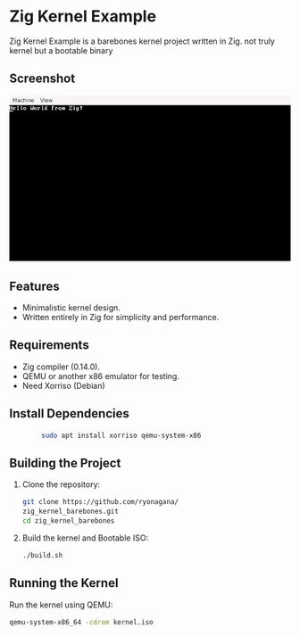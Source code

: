 # Zig Kernel Example

Zig Kernel Example is a barebones kernel project written in Zig. not truly  kernel but a bootable binary

## Screenshot



![Screenshot](screenshot01.png)

## Features
- Minimalistic kernel design.
- Written entirely in Zig for simplicity and performance.

## Requirements
- Zig compiler (0.14.0).
- QEMU or another x86 emulator for testing.
- Need Xorriso (Debian)

## Install Dependencies
```bash
        sudo apt install xorriso qemu-system-x86
```

## Building the Project
1. Clone the repository:
    ```bash
    git clone https://github.com/ryonagana/
    zig_kernel_barebones.git
    cd zig_kernel_barebones
    ```

2. Build the kernel and Bootable ISO:
    ```bash
    ./build.sh
    ```


## Running the Kernel
Run the kernel using QEMU:
```bash
qemu-system-x86_64 -cdrom kernel.iso
```

